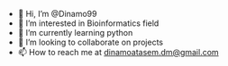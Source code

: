 - 👋 Hi, I’m @Dinamo99
- 👀 I’m interested in Bioinformatics field
- 🌱 I’m currently learning python
- 💞️ I’m looking to collaborate on projects
- 📫 How to reach me at dinamoatasem.dm@gmail.com

<!---
Dinamo99/Dinamo99 is a ✨ special ✨ repository because its `README.md` (this file) appears on your GitHub profile.
You can click the Preview link to take a look at your changes.
--->
